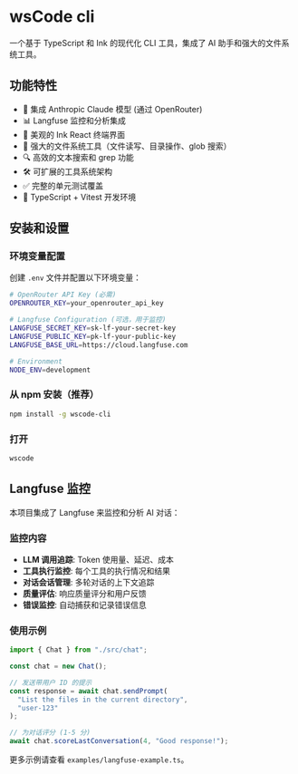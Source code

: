 # wsCode cli

一个基于 TypeScript 和 Ink 的现代化 CLI 工具，集成了 AI 助手和强大的文件系统工具。

## 功能特性

- 🤖 集成 Anthropic Claude 模型 (通过 OpenRouter)
- 📊 Langfuse 监控和分析集成
- 🎨 美观的 Ink React 终端界面
- 📁 强大的文件系统工具（文件读写、目录操作、glob 搜索）
- 🔍 高效的文本搜索和 grep 功能
- 🛠️ 可扩展的工具系统架构
- ✅ 完整的单元测试覆盖
- 🔧 TypeScript + Vitest 开发环境

## 安装和设置

### 环境变量配置

创建 `.env` 文件并配置以下环境变量：

```bash
# OpenRouter API Key (必需)
OPENROUTER_KEY=your_openrouter_api_key

# Langfuse Configuration (可选，用于监控)
LANGFUSE_SECRET_KEY=sk-lf-your-secret-key
LANGFUSE_PUBLIC_KEY=pk-lf-your-public-key
LANGFUSE_BASE_URL=https://cloud.langfuse.com

# Environment
NODE_ENV=development
```

### 从 npm 安装（推荐）

```bash
npm install -g wscode-cli
```

### 打开

```bash
wscode
```

## Langfuse 监控

本项目集成了 Langfuse 来监控和分析 AI 对话：

### 监控内容

- **LLM 调用追踪**: Token 使用量、延迟、成本
- **工具执行监控**: 每个工具的执行情况和结果
- **对话会话管理**: 多轮对话的上下文追踪
- **质量评估**: 响应质量评分和用户反馈
- **错误监控**: 自动捕获和记录错误信息

### 使用示例

```typescript
import { Chat } from "./src/chat";

const chat = new Chat();

// 发送带用户 ID 的提示
const response = await chat.sendPrompt(
  "List the files in the current directory",
  "user-123"
);

// 为对话评分 (1-5 分)
await chat.scoreLastConversation(4, "Good response!");
```

更多示例请查看 `examples/langfuse-example.ts`。
